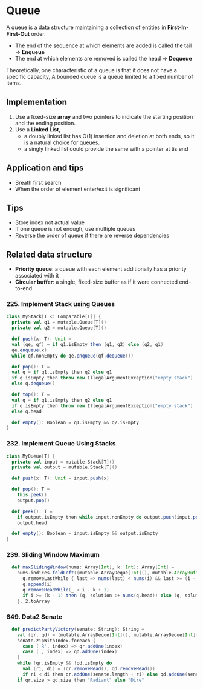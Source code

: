 # Queue
A queue is a data structure maintaining a collection of entities in **First-In-First-Out** order.
* The end of the sequence at which elements are added is called the tail => **Enqueue**
* The end at which elements are removed is called the head => **Dequeue**

Theoretically, one characteristic of a queue is that it does not have a specific capacity,
A bounded queue is a queue limited to a fixed number of items.

## Implementation
1. Use a fixed-size **array** and two pointers to indicate the starting position and the ending position.
2. Use a **Linked List**,
    * a doubly linked list has O(1) insertion and deletion at both ends, so it is a natural choice for queues.
    * a singly linked list could provide the same with a pointer at tis end

## Application and tips
* Breath first search
* When the order of element enter/exit is significant 

## Tips
* Store index not actual value
* If one queue is not enough, use multiple queues
* Reverse the order of queue if there are reverse dependencies 

## Related data structure
* **Priority queue**: a queue with each element additionally has a priority associated with it
* **Circular buffer**: a single, fixed-size buffer as if it were connected end-to-end

### 225. Implement Stack using Queues
```scala
class MyStack[T <: Comparable[T]] {
  private val q1 = mutable.Queue[T]()
  private val q2 = mutable.Queue[T]()

  def push(x: T): Unit =
  val (qe, qf) = if q1.isEmpty then (q1, q2) else (q2, q1)
  qe.enqueue(x)
  while qf.nonEmpty do qe.enqueue(qf.dequeue())

  def pop(): T =
  val q = if q1.isEmpty then q2 else q1
  if q.isEmpty then throw new IllegalArgumentException("empty stack")
  else q.dequeue()

  def top(): T =
  val q = if q1.isEmpty then q2 else q1
  if q.isEmpty then throw new IllegalArgumentException("empty stack")
  else q.head

  def empty(): Boolean = q1.isEmpty && q2.isEmpty
}
```

### 232. Implement Queue Using Stacks
```scala
class MyQueue[T] {
  private val input = mutable.Stack[T]()
  private val output = mutable.Stack[T]()

  def push(x: T): Unit = input.push(x)

  def pop(): T =
    this.peek()
    output.pop()

  def peek(): T =
    if output.isEmpty then while input.nonEmpty do output.push(input.pop())
    output.head

  def empty(): Boolean = input.isEmpty && output.isEmpty
}
```

### 239. Sliding Window Maximum
```scala
  def maxSlidingWindow(nums: Array[Int], k: Int): Array[Int] =
    nums.indices.foldLeft((mutable.ArrayDeque[Int](), mutable.ArrayBuffer[Int]())) { case ((q, solution), i) =>
      q.removeLastWhile { last => nums(last) < nums(i) && last >= (i - k + 1) }
      q.append(i)
      q.removeHeadWhile(_ < i - k + 1)
      if i >= (k - 1) then (q, solution :+ nums(q.head)) else (q, solution)
    }._2.toArray
```

### 649. Dota2 Senate
```scala
  def predictPartyVictory(senate: String): String =
    val (qr, qd) = (mutable.ArrayDeque[Int](), mutable.ArrayDeque[Int]())
    senate.zipWithIndex.foreach {
      case ('R', index) => qr.addOne(index)
      case (_, index) => qd.addOne(index)
    }
    while !qr.isEmpty && !qd.isEmpty do
      val (ri, di) = (qr.removeHead(), qd.removeHead())
      if ri < di then qr.addOne(senate.length + ri) else qd.addOne(senate.length + di)
    if qr.size > qd.size then "Radiant" else "Dire"
```
